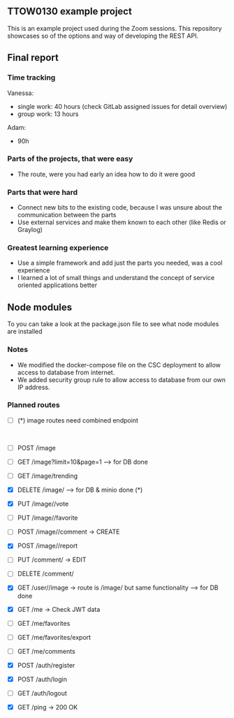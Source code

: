 ## TTOW0130 example project

This is an example project used during the Zoom sessions.
This repository showcases so of the options and way of developing the REST API.

## Final report
### Time tracking
Vanessa:
  - single work: 40 hours (check GitLab assigned issues for detail overview)
  - group work: 13 hours

Adam:
  - 90h 

### Parts of the projects, that were easy
- The route, were you had early an idea how to do it were good

### Parts that were hard
- Connect new bits to the existing code, because I was unsure about the communication between the parts
- Use external services and make them known to each other (like Redis or Graylog)

### Greatest learning experience
- Use a simple framework and add just the parts you needed, was a cool experience
- I learned a lot of small things and understand the concept of service oriented applications better

## Node modules
To you can take a look at the package.json file to see what node modules are installed

### Notes
- We modified the docker-compose file on the CSC deployment to allow access to database from internet.
- We added security group rule to allow access to database from our own IP address.

### Planned routes

- [ ] (*) image routes need combined endpoint
  
  <br>
  
- [ ] POST /image
- [ ] GET /image?limit=10&page=1 --> for DB done
- [ ] GET /image/trending
- [x] DELETE /image/<image-id> --> for DB & minio done (*)
- [x] PUT /image/<image-id>/vote
- [ ] PUT /image/<image-id>/favorite
- [ ] POST /image/<image-id>/comment -> CREATE
- [x] POST /image/<image-id>/report

- [ ] PUT /comment/<comment-id> -> EDIT
- [ ] DELETE /comment/<comment-id>

- [x] GET /user/<user-id>/image -> route is /image/<user-id> but same functionality --> for DB done

- [x] GET /me -> Check JWT data
- [ ] GET /me/favorites
- [ ] GET /me/favorites/export
- [ ] GET /me/comments

- [x] POST /auth/register
- [x] POST /auth/login
- [ ] GET /auth/logout

- [x] GET /ping -> 200 OK
